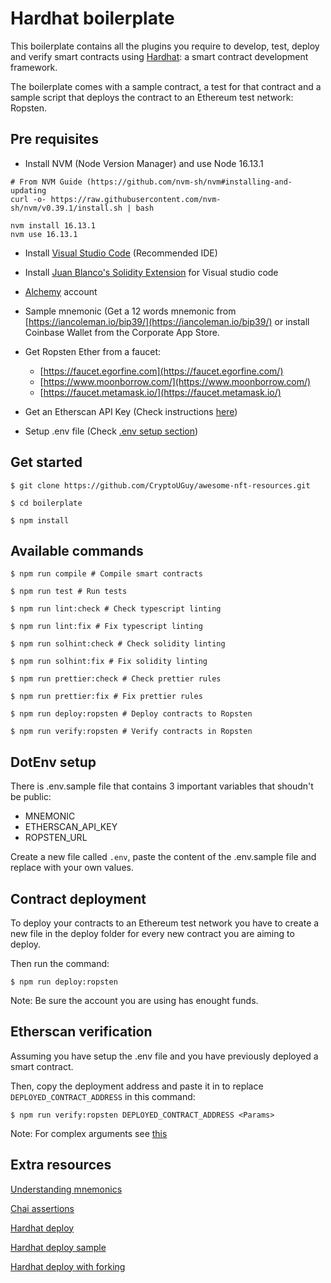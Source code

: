# Hardhat boilerplate

This boilerplate contains all the plugins you require to develop, test, deploy and verify smart contracts using [Hardhat](https://hardhat.org/): a smart contract development framework.

The boilerplate comes with a sample contract, a test for that contract and a sample script that deploys the contract to an Ethereum test network: Ropsten.

## Pre requisites

- Install NVM (Node Version Manager) and use Node 16.13.1

```shell
# From NVM Guide (https://github.com/nvm-sh/nvm#installing-and-updating
curl -o- https://raw.githubusercontent.com/nvm-sh/nvm/v0.39.1/install.sh | bash

nvm install 16.13.1
nvm use 16.13.1

```

- Install [Visual Studio Code](https://code.visualstudio.com/) (Recommended IDE)

- Install [Juan Blanco's Solidity Extension](https://marketplace.visualstudio.com/items?itemName=JuanBlanco.solidity) for Visual studio code

- [Alchemy](https://www.alchemy.com/) account

- Sample mnemonic (Get a 12 words mnemonic from [https://iancoleman.io/bip39/](https://iancoleman.io/bip39/) or install Coinbase Wallet from the Corporate App Store.

- Get Ropsten Ether from a faucet:
    * [https://faucet.egorfine.com](https://faucet.egorfine.com/)
    * [https://www.moonborrow.com/](https://www.moonborrow.com/) 
    * [https://faucet.metamask.io/](https://faucet.metamask.io/)

- Get an Etherscan API Key (Check instructions [here](https://docs.etherscan.io/getting-started/viewing-api-usage-statistics))

- Setup .env file (Check [.env setup section](#dotenv-setup))

## Get started

```shell
$ git clone https://github.com/CryptoUGuy/awesome-nft-resources.git

$ cd boilerplate

$ npm install
```

## Available commands

```shell
$ npm run compile # Compile smart contracts

$ npm run test # Run tests

$ npm run lint:check # Check typescript linting

$ npm run lint:fix # Fix typescript linting

$ npm run solhint:check # Check solidity linting

$ npm run solhint:fix # Fix solidity linting

$ npm run prettier:check # Check prettier rules

$ npm run prettier:fix # Fix prettier rules

$ npm run deploy:ropsten # Deploy contracts to Ropsten

$ npm run verify:ropsten # Verify contracts in Ropsten
```

## DotEnv setup

There is .env.sample file that contains 3 important variables that shoudn't be public:

- MNEMONIC
- ETHERSCAN_API_KEY
- ROPSTEN_URL

Create a new file called `.env`, paste the content of the .env.sample file and replace with your own values.

## Contract deployment

To deploy your contracts to an Ethereum test network you have to create a new file in the deploy folder for every new contract you are aiming to deploy.

Then run the command:

```shell
$ npm run deploy:ropsten
```

Note: Be sure the account you are using has enought funds.

## Etherscan verification

Assuming you have setup the .env file and you have previously deployed a smart contract.

Then, copy the deployment address and paste it in to replace `DEPLOYED_CONTRACT_ADDRESS` in this command:

```shell
$ npm run verify:ropsten DEPLOYED_CONTRACT_ADDRESS <Params>
```

Note: For complex arguments see [this](https://hardhat.org/plugins/nomiclabs-hardhat-etherscan.html#complex-arguments)

## Extra resources

[Understanding mnemonics](https://medium.com/mycrypto/the-journey-from-mnemonic-phrase-to-address-6c5e86e11e14)

[Chai assertions](https://ethereum-waffle.readthedocs.io/en/latest/matchers.html)

[Hardhat deploy](https://github.com/wighawag/hardhat-deploy#installation)

[Hardhat deploy sample](https://github.com/wighawag/template-ethereum-contracts)

[Hardhat deploy with forking](https://github.com/wighawag/template-ethereum-contracts/tree/examples/fork-test)
